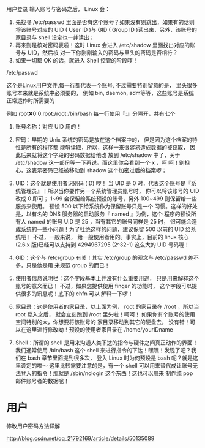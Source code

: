 
用户登录
输入账号与密码之后， Linux 会：  

1. 先找寻 /etc/passwd 里面是否有这个账号？如果没有则跳出，如果有的话则将该账号对应的 UID 
( User ID )与 GID ( Group ID )读出来，另外，该账号的家目录与 shell 设定也一并读出；  
2. 再来则是核对密码表啦！这时 Linux 会进入 /etc/shadow 里面找出对应的账号与 UID，然后核
对一下你刚刚输入的密码与里头的密码是否相符？  
3. 如果一切都 OK 的话，就进入 Shell 控管的阶段啰！ 



/etc/passwd 

这个是Linux用户文件,每一行都代表一个账号,
不过需要特别留意的是， 里头很多账号本来就是系统中必须要的， 例如 bin, daemon, adm等等，这些账号是系统正常运作时所需要的


例如		root:x:0:0:root:/root:/bin/bash 
每一行使用『:』分隔开，共有七个


1. 账号名称：对应 UID 用的！ 
2. 密码：早期的 Unix 系统的密码是放在这个档案中的， 但是因为这个档案的特性是所有的程序都
能够读取，所以，这样一来很容易造成数据的被窃取， 因此后来就将这个字段的密码数据给他改
放到 /etc/shadow 中了，关于 /etc/shadow 这一部份等一下再说。而这里你会看到一个 x ，呵
呵！别担心，这表示密码已经被移动到 shadow 这个加密过后的档案啰； 
3. UID：这个就是使用者识别码 (ID) 啰！
当 UID 是 0 时，代表这个账号是『系统管理员』！所以当你要作另一个系统管理员账号时， 你可以将该账号的 UID 改成 0 即可；
1~99 会保留给系统预设的账号，另外 100~499 则保留给一些服务来使用。
预设 500 以下给系统作为保留账号只是一个
习惯。这样的好处是，以有名的 DNS 服务器的启动服务『 named 』为例，这个
程序的预设所有人 named 的账号 UID 是 25 ，当有其它的账号同样是 25 时，
很可能会造成系统的一些小问题！为了杜绝这样的问题，建议保留 500 以前的 
UID 给系统吧！ 
不过，一般来说， 
给一般使用者用的。事实上，目前的 linux 核心 (2.6.x 版)已经可以支持到 
4294967295 (2^32-1) 这么大的 UID 号码喔！


5. GID：这个与 /etc/group 有关！其实 /etc/group 的观念与 /etc/passwd 差不多，只是他是用
来规范 group 的而已！ 
6. 使用者信息说明栏：这个字段基本上并没有什么重要用途， 只是用来解释这个账号的意义而已！
不过，如果您提供使用 finger 的功能时， 这个字段可以提供很多的讯息呢！底下的 chfn 可以
解释一下啰！ 
7. 家目录：这是使用者的家目录，以上面为例， root 的家目录在 /root ，所以当 root 登入之后，
就会立刻跑到 /root 里头啦！呵呵！ 如果你有个账号的使用空间特别的大，你想要将该账号的
家目录移动到其它的硬盘去， 没有错！可以在这里进行修改呦！预设的使用者家目录在 
/home/yourIDname 
8. Shell：所谓的 shell 是用来沟通人类下达的指令与硬件之间真正动作的界面！我们通常使用 
/bin/bash 这个 shell 来进行指令的下达！嘿嘿！发现了吧？我们在 bash 章节里面提到很多次，
登入 Linux 时为何预设是 bash 呢？就是这里设定的啦～ 这里比较需要注意的是，有一个 
shell 可以用来替代成让账号无法登入的指令！那就是 /sbin/nologin 这个东西！这也可以用来
制作纯 pop 邮件账号者的数据呢！   


# 用户
修改用户密码方法详解

http://blog.csdn.net/qq_21792169/article/details/50135089